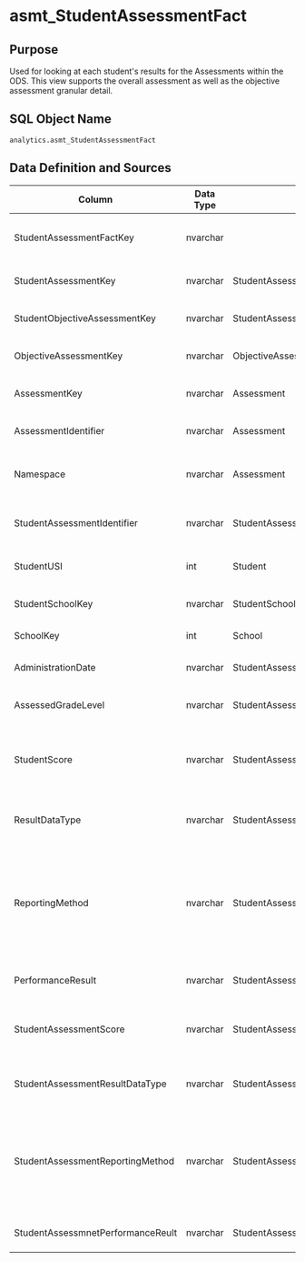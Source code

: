 # asmt_StudentAssessmentFact

## Purpose

Used for looking at each student's results for the Assessments within the ODS.
This view supports the overall assessment as well as the objective assessment
granular detail.

## SQL Object Name

`analytics.asmt_StudentAssessmentFact`

## Data Definition and Sources

| Column | Data Type | Source | Description |
| --- | --- | --- | --- |
| StudentAssessmentFactKey | nvarchar​ |     | The unique key that describes the Student Assessment Fact record |
| ​StudentAssessmentKey | nvarchar​ | StudentAssessment | The unique key that describes the student assessment |
| StudentObjectiveAssessmentKey | nvarchar | StudentAssessmentStudentObjectiveAssessment | The unique key that describes the student objective assessment |
| ObjectiveAssessmentKey | nvarchar | ObjectiveAssessment | The unique key that describes the objective assessment |
| AssessmentKey | nvarchar | Assessment | The unique key that describes the assessment |
| AssessmentIdentifier | nvarchar | Assessment | The unique identifier that describes the assessment |
| Namespace | nvarchar | Assessment | The namespace is part of the uniqueness defining the assessment View. |
| StudentAssessmentIdentifier | nvarchar | StudentAssessment | The unique identifier that is associated with the student assessment record |
| StudentUSI | int | Student | The global unique identifier associated with the student |
| StudentSchoolKey | nvarchar | StudentSchoolAssociation | For linking to the [StudentSchoolDim View](https://edfi.atlassian.net/wiki/display/EDFITOOLS/StudentSchoolDim+View)​. |
| SchoolKey | int | School | For linking to [SchoolDim View](https://edfi.atlassian.net/wiki/display/EDFITOOLS/SchoolDim+View). |
| AdministrationDate | nvarchar | StudentAssessment | The date in which the assessment was conducted |
| AssessedGradeLevel | nvarchar | StudentAssessment | The grade level that the assessment was intended for |
| StudentScore | nvarchar | StudentAssessmentStudentObjectiveAssessmentScoreResult | The documented score for the overview student for the corresponding assessment or objective assessment |
| ResultDataType | nvarchar | StudentAssessmentStudentObjectiveAssessmentScoreResult | Describes what format the top results for the assessment are reported. |
| ReportingMethod | nvarchar | StudentAssessmentStudentObjectiveAssessmentScoreResult | Describes how the summary objective assessment results of the assessment are reported.  This will create multiple records if there are multiple reporting methods associated with the assessment. |
| PerformanceResult | nvarchar | StudentAssessmentStudentObjectiveAssessmentPerformanceLevel | This is the categorical summary result of the students assessment |
| StudentAssessmentScore | nvarchar | StudentAssessmentStudentObjectiveAssessmentScoreResult | The documented score for the student for the corresponding assessment or objective assessment |
| StudentAssessmentResultDataType | nvarchar | StudentAssessmentStudentObjectiveAssessmentScoreResult | Describes what format the results for the assessment are reported. |
| StudentAssessmentReportingMethod | nvarchar | StudentAssessmentStudentObjectiveAssessmentScoreResult | Describes how the results of the assessment are reported.  This will create multiple records if there are multiple reporting methods associated with the assessment. |
| StudentAssessmnetPerformanceReult | nvarchar | StudentAssessmentStudentObjectiveAssessmentPerformanceLevel | This is the categorical result of the students assessment |
